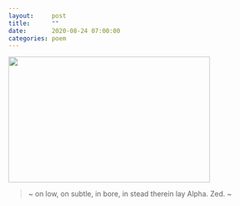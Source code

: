 ```yaml
---
layout:     post
title:      ""
date:       2020-08-24 07:00:00
categories: poem
---
```

<img src="https://pbs.twimg.com/media/EgMOfE_UcAAI1Wg?format=jpg&name=large" width="400" height="250" />
<blockquote>
~
on low, on subtle,
in bore, in stead 
therein lay 
Alpha. 
Zed.
~
</blockquote>
